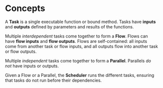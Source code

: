 # Concepts

A **Task** is a single executable function or bound method.
Tasks have **inputs** and **outputs**
defined by parameters and results of the functions.

Multiple *interdependent* tasks come together to form a **Flow**.
Flows can have **flow inputs** and **flow outputs**.
Flows are self-contained:
all inputs come from another task or flow inputs,
and all outputs flow into another task or flow outputs.

Multiple *independent* tasks come together to form a **Parallel**.
Parallels *do not* have inputs or outputs.

Given a Flow or a Parallel, the **Scheduler** runs the different tasks,
ensuring that tasks do not run before their dependencies.
